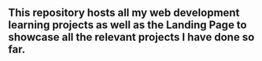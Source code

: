 ## This repository hosts all my web development learning projects as well as the Landing Page to showcase all the relevant projects I have done so far.
